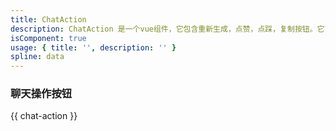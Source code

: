 ```yaml
---
title: ChatAction
description: ChatAction 是一个vue组件，它包含重新生成，点赞，点踩，复制按钮。它可以复制聊天内容，提供按钮的交互样式，监听operation事件由业务层实现具体逻辑
isComponent: true
usage: { title: '', description: '' }
spline: data
---
```


### 聊天操作按钮

{{ chat-action }}




